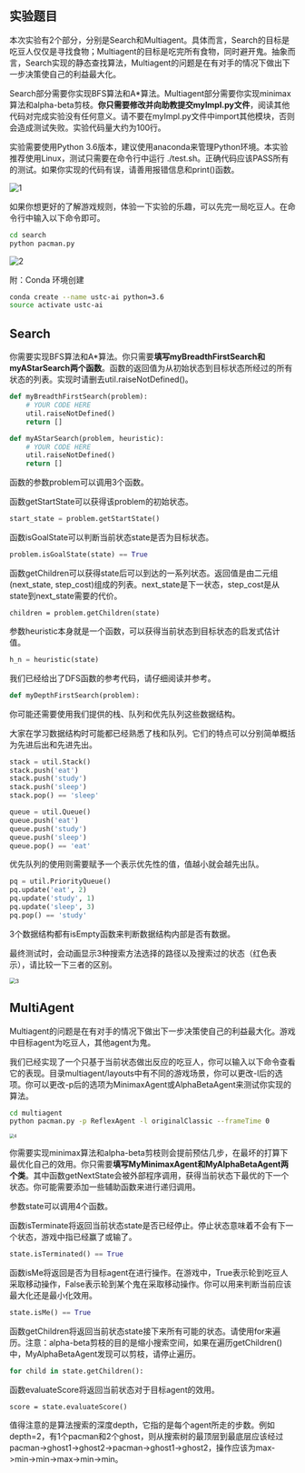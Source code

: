 ## 实验题目

本次实验有2个部分，分别是Search和Multiagent。具体而言，Search的目标是吃豆人仅仅是寻找食物；Multiagent的目标是吃完所有食物，同时避开鬼。抽象而言，Search实现的静态查找算法，Multiagent的问题是在有对手的情况下做出下一步决策使自己的利益最大化。

Search部分需要你实现BFS算法和A*算法。Multiagent部分需要你实现minimax算法和alpha-beta剪枝。**你只需要修改并向助教提交myImpl.py文件**，阅读其他代码对完成实验没有任何意义。请不要在myImpl.py文件中import其他模块，否则会造成测试失败。实验代码量大约为100行。

实验需要使用Python 3.6版本，建议使用anaconda来管理Python环境。本实验推荐使用Linux，测试只需要在命令行中运行 ./test.sh。正确代码应该PASS所有的测试。如果你实现的代码有误，请善用报错信息和print()函数。

![1](pic/test.png)

如果你想更好的了解游戏规则，体验一下实验的乐趣，可以先完一局吃豆人。在命令行中输入以下命令即可。

```bash
cd search
python pacman.py
```

![2](pic/play.png)

附：Conda 环境创建

```bash
conda create --name ustc-ai python=3.6
source activate ustc-ai
```



## Search

你需要实现BFS算法和A*算法。你只需要**填写myBreadthFirstSearch和myAStarSearch两个函数**。函数的返回值为从初始状态到目标状态所经过的所有状态的列表。实现时请删去util.raiseNotDefined()。

```python
def myBreadthFirstSearch(problem):
    # YOUR CODE HERE
    util.raiseNotDefined()
    return []

def myAStarSearch(problem, heuristic):
    # YOUR CODE HERE
    util.raiseNotDefined()
    return []
```



函数的参数problem可以调用3个函数。

函数getStartState可以获得该problem的初始状态。

```Python
start_state = problem.getStartState()
```

函数isGoalState可以判断当前状态state是否为目标状态。

```Python
problem.isGoalState(state) == True
```

函数getChildren可以获得state后可以到达的一系列状态。返回值是由二元组(next_state, step_cost)组成的列表。next_state是下一状态，step_cost是从state到next_state需要的代价。

```
children = problem.getChildren(state)
```

参数heuristic本身就是一个函数，可以获得当前状态到目标状态的启发式估计值。

```python
h_n = heuristic(state)
```



我们已经给出了DFS函数的参考代码，请仔细阅读并参考。

```Python
def myDepthFirstSearch(problem):
```



你可能还需要使用我们提供的栈、队列和优先队列这些数据结构。

大家在学习数据结构时可能都已经熟悉了栈和队列。它们的特点可以分别简单概括为先进后出和先进先出。

```python
stack = util.Stack()
stack.push('eat')
stack.push('study')
stack.push('sleep')
stack.pop() == 'sleep'

queue = util.Queue()
queue.push('eat')
queue.push('study')
queue.push('sleep')
queue.pop() == 'eat'
```

优先队列的使用则需要赋予一个表示优先性的值，值越小就会越先出队。

```python
pq = util.PriorityQueue()
pq.update('eat', 2)
pq.update('study', 1)
pq.update('sleep', 3)
pq.pop() == 'study'
```

3个数据结构都有isEmpty函数来判断数据结构内部是否有数据。



最终测试时，会动画显示3种搜索方法选择的路径以及搜索过的状态（红色表示），请比较一下三者的区别。

<img src="pic/search.png" alt="3" style="zoom:67%;" />



## MultiAgent

Multiagent的问题是在有对手的情况下做出下一步决策使自己的利益最大化。游戏中目标agent为吃豆人，其他agent为鬼。

我们已经实现了一个只基于当前状态做出反应的吃豆人，你可以输入以下命令查看它的表现。目录multiagent/layouts中有不同的游戏场景，你可以更改-l后的选项。你可以更改-p后的选项为MinimaxAgent或AlphaBetaAgent来测试你实现的算法。

```bash
cd multiagent
python pacman.py -p ReflexAgent -l originalClassic --frameTime 0
```

<img src="pic/multiagent.png" alt="4" style="zoom:50%;" />



你需要实现minimax算法和alpha-beta剪枝则会提前预估几步，在最坏的打算下最优化自己的效用。你只需要**填写MyMinimaxAgent和MyAlphaBetaAgent两个类**。其中函数getNextState会被外部程序调用，获得当前状态下最优的下一个状态。你可能需要添加一些辅助函数来进行递归调用。



参数state可以调用4个函数。

函数isTerminate将返回当前状态state是否已经停止。停止状态意味着不会有下一个状态，游戏中指已经赢了或输了。

```python
state.isTerminated() == True
```

函数isMe将返回是否为目标agent在进行操作。在游戏中，True表示轮到吃豆人采取移动操作，False表示轮到某个鬼在采取移动操作。你可以用来判断当前应该最大化还是最小化效用。

```python
state.isMe() == True
```

函数getChildren将返回当前状态state接下来所有可能的状态。请使用for来遍历。注意：alpha-beta剪枝的目的是缩小搜索空间，如果在遍历getChildren()中，MyAlphaBetaAgent发现可以剪枝，请停止遍历。

```python
for child in state.getChildren():
```

函数evaluateScore将返回当前状态对于目标agent的效用。

```
score = state.evaluateScore()
```



值得注意的是算法搜索的深度depth，它指的是每个agent所走的步数。例如depth=2，有1个pacman和2个ghost，则从搜索树的最顶层到最底层应该经过pacman->ghost1->ghost2->pacman->ghost1->ghost2，操作应该为max->min->min->max->min->min。